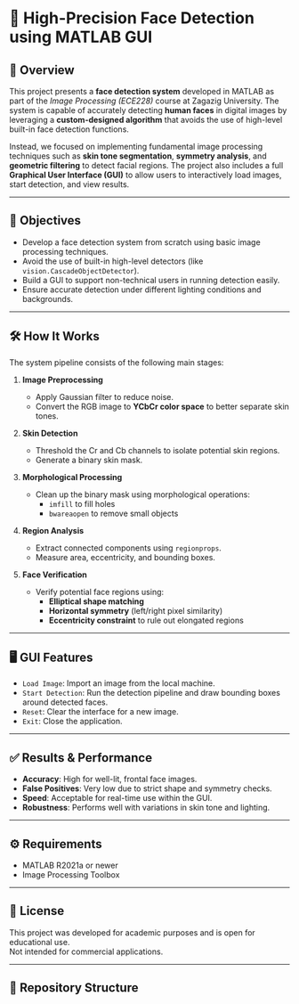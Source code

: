 # 🎯 High-Precision Face Detection using MATLAB GUI

## 📌 Overview

This project presents a **face detection system** developed in MATLAB as part of the *Image Processing (ECE228)* course at Zagazig University. The system is capable of accurately detecting **human faces** in digital images by leveraging a **custom-designed algorithm** that avoids the use of high-level built-in face detection functions.

Instead, we focused on implementing fundamental image processing techniques such as **skin tone segmentation**, **symmetry analysis**, and **geometric filtering** to detect facial regions. The project also includes a full **Graphical User Interface (GUI)** to allow users to interactively load images, start detection, and view results.

---

## 🎯 Objectives

- Develop a face detection system from scratch using basic image processing techniques.
- Avoid the use of built-in high-level detectors (like `vision.CascadeObjectDetector`).
- Build a GUI to support non-technical users in running detection easily.
- Ensure accurate detection under different lighting conditions and backgrounds.

---

## 🛠️ How It Works

The system pipeline consists of the following main stages:

1. **Image Preprocessing**
   - Apply Gaussian filter to reduce noise.
   - Convert the RGB image to **YCbCr color space** to better separate skin tones.

2. **Skin Detection**
   - Threshold the Cr and Cb channels to isolate potential skin regions.
   - Generate a binary skin mask.

3. **Morphological Processing**
   - Clean up the binary mask using morphological operations:
     - `imfill` to fill holes
     - `bwareaopen` to remove small objects

4. **Region Analysis**
   - Extract connected components using `regionprops`.
   - Measure area, eccentricity, and bounding boxes.

5. **Face Verification**
   - Verify potential face regions using:
     - **Elliptical shape matching**
     - **Horizontal symmetry** (left/right pixel similarity)
     - **Eccentricity constraint** to rule out elongated regions

---

## 🖥️ GUI Features

- `Load Image`: Import an image from the local machine.
- `Start Detection`: Run the detection pipeline and draw bounding boxes around detected faces.
- `Reset`: Clear the interface for a new image.
- `Exit`: Close the application.

---

## ✅ Results & Performance

- **Accuracy**: High for well-lit, frontal face images.
- **False Positives**: Very low due to strict shape and symmetry checks.
- **Speed**: Acceptable for real-time use within the GUI.
- **Robustness**: Performs well with variations in skin tone and lighting.

---

## ⚙️ Requirements

- MATLAB R2021a or newer
- Image Processing Toolbox

---

## 📃 License

This project was developed for academic purposes and is open for educational use.  
Not intended for commercial applications.

---

## 📂 Repository Structure

